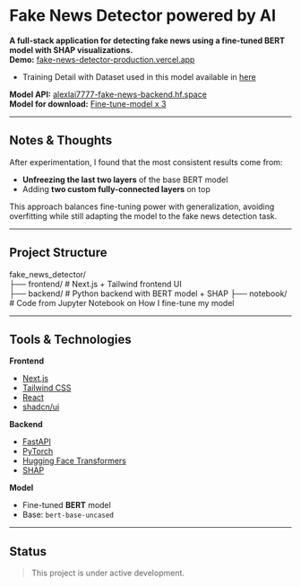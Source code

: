 # Fake News Detector powered by AI
**A full-stack application for detecting fake news using a fine-tuned BERT model with SHAP visualizations.** <br>
**Demo:** [fake-news-detector-production.vercel.app](https://fake-news-detector-production.vercel.app/) <br>
  - Training Detail with Dataset used in this model available in [here](https://fake-news-detector-production.vercel.app/about) <br>
  
**Model API:** [alexlai7777-fake-news-backend.hf.space](https://alexlai7777-fake-news-backend.hf.space) <br>
**Model for download:** [Fine-tune-model x 3](https://huggingface.co/alexlai7777/fake-news-detector/tree/main)

---
## Notes & Thoughts

After experimentation, I found that the most consistent results come from:

- **Unfreezing the last two layers** of the base BERT model
- Adding **two custom fully-connected layers** on top

This approach balances fine-tuning power with generalization, avoiding overfitting while still adapting the model to the fake news detection task.

---
## Project Structure
fake_news_detector/ <br>
├── frontend/ # Next.js + Tailwind frontend UI <br>
├── backend/ # Python backend with BERT model + SHAP
├── notebook/ # Code from Jupyter Notebook on How I fine-tune my model

---

## Tools & Technologies

**Frontend**
- [Next.js](https://nextjs.org/)
- [Tailwind CSS](https://tailwindcss.com/)
- [React](https://react.dev/)
- [shadcn/ui](https://ui.shadcn.com/)

**Backend**
- [FastAPI](https://fastapi.tiangolo.com/)
- [PyTorch](https://pytorch.org/)
- [Hugging Face Transformers](https://huggingface.co/docs/transformers/index)
- [SHAP](https://shap.readthedocs.io/)

**Model**
- Fine-tuned **BERT** model  
- Base: `bert-base-uncased`

---

## Status
> This project is under active development.




